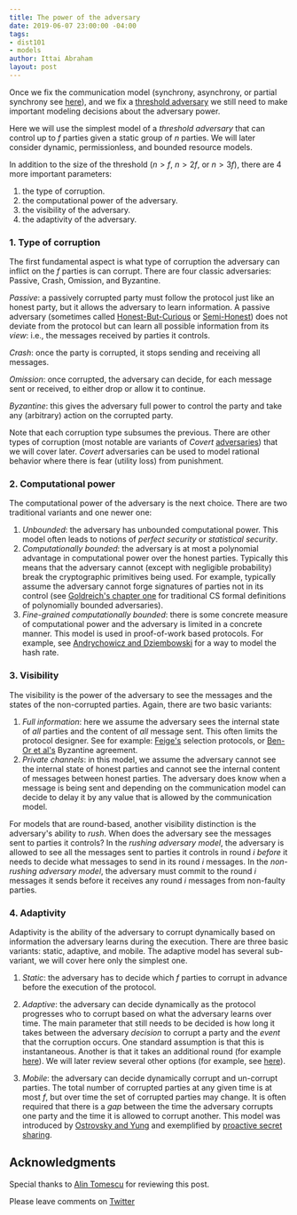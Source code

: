 ```yaml
---
title: The power of the adversary
date: 2019-06-07 23:00:00 -04:00
tags:
- dist101
- models
author: Ittai Abraham
layout: post
---
```


Once we fix the communication model (synchrony, asynchrony, or partial synchrony see [here](/2019-06-01-2019-5-31-models/)), and we fix a [threshold adversary](/2019-06-17-the-threshold-adversary/) we still need to make important modeling decisions about the adversary power.

Here we will use the simplest model of a *threshold adversary* that can control up to $f$ parties given a static group of $n$ parties. We will later consider dynamic, permissionless, and bounded resource models.


In addition to the size of the threshold ($n>f$, $n>2f$, or $n>3f$), there are 4 more important parameters:

1. the type of corruption.
2. the computational power of the adversary.
3. the visibility of the adversary.
4. the adaptivity of the adversary.


### 1. Type of corruption
The first fundamental aspect is what type of corruption the adversary can inflict on the $f$ parties is can corrupt. There are four classic adversaries: Passive, Crash, Omission, and Byzantine.

*Passive*: a passively corrupted party must follow the protocol just like an honest party, but it allows the adversary to learn information. A passive adversary (sometimes called [Honest-But-Curious](https://eprint.iacr.org/2011/136.pdf) or [Semi-Honest](http://www.wisdom.weizmann.ac.il/~oded/foc-vol2.html)) does not deviate from the protocol but can learn all possible information from its _view_: i.e., the messages received by parties it controls.

*Crash*: once the party is corrupted, it stops sending and receiving all messages.

*Omission*: once corrupted, the adversary can decide, for each message sent or received, to either drop or allow it to continue.

*Byzantine*: this gives the adversary full power to control the party and take any (arbitrary) action on the corrupted party.

Note that each corruption type subsumes the previous.
There are other types of corruption (most notable are variants of _Covert_ [adversaries](https://eprint.iacr.org/2007/060.pdf)) that we will cover later. *Covert* adversaries can be used to model rational behavior where there is fear (utility loss) from punishment.


### 2. Computational power 
The computational power of the adversary is the next choice. There are two traditional variants and one newer one:
1. *Unbounded*: the adversary has unbounded computational power. This model often leads to notions of *perfect security* or *statistical security*.
2. *Computationally bounded*: the adversary is at most a polynomial advantage in computational power over the honest parties. Typically this means that the adversary cannot (except with negligible probability) break the cryptographic primitives being used. For example, typically assume the adversary cannot forge signatures of parties not in its control (see [Goldreich's chapter one](http://www.wisdom.weizmann.ac.il/~oded/PSBookFrag/part1N.pdf) for traditional CS formal definitions of polynomially bounded adversaries). 
3. *Fine-grained computationally bounded*: there is some concrete measure of computational power and the adversary is limited in a concrete manner. This model is used in proof-of-work based protocols. For example, see [Andrychowicz and Dziembowski](https://www.iacr.org/archive/crypto2015/92160235/92160235.pdf) for a way to model the hash rate.

### 3. Visibility 
The visibility is the power of the adversary to see the messages and the states of the non-corrupted parties. Again, there are two basic variants:

1. *Full information*: here we assume the adversary sees the internal state of _all_ parties and the content of _all_ message sent. This often limits the protocol designer. See for example: [Feige's](www.wisdom.weizmann.ac.il/~feige/Others/leader.ps) selection protocols, or  [Ben-Or et al's](https://people.csail.mit.edu/vinodv/BA.pdf) Byzantine agreement. 
2. *Private channels*: in this model, we assume the adversary cannot see the internal state of honest parties and cannot see the internal content of messages between honest parties. The adversary does know when a message is being sent and depending on the communication model can decide to delay it by any value that is allowed by the communication model.

For models that are round-based, another visibility distinction is the adversary's ability to *rush*. When does the adversary see the messages sent to parties it controls? In the *rushing adversary model*, the adversary is allowed to see all the messages sent to parties it controls in round $i$ *before* it needs to decide what messages to send in its round $i$ messages. In the *non-rushing adversary model*, the adversary must commit to the round $i$ messages it sends before it receives any round $i$ messages from non-faulty parties.

### 4. Adaptivity 
Adaptivity is the ability of the adversary to corrupt dynamically based on information the adversary learns during the execution. There are three basic variants: static, adaptive, and mobile. The adaptive model has several sub-variant, we will cover here only the simplest one.

1. *Static*: the adversary has to decide which $f$ parties to corrupt in advance before the execution of the protocol. 

2. *Adaptive*: the adversary can decide dynamically as the protocol progresses who to corrupt based on what the adversary learns over time. The main parameter that still needs to be decided is how long it takes between the adversary _decision_ to corrupt a party and the _event_ that the corruption occurs. One standard assumption is that this is instantaneous. Another is that it takes an additional round (for example [here](https://web.cs.ucla.edu/~rafail/PUBLIC/05.pdf)). We will later review several other options (for example, see [here](https://users.cs.duke.edu/~kartik/papers/podc2019.pdf)).

3. *Mobile*: the adversary can decide dynamically corrupt and un-corrupt parties.  The total number of corrupted parties at any given time is at most $f$, but over time the set of corrupted parties may change. It is often required that there is a *gap* between the time the adversary corrupts one party and the time it is allowed to corrupt another. This model was introduced by [Ostrovsky and Yung](https://web.cs.ucla.edu/~rafail/PUBLIC/05.pdf) and exemplified by [proactive secret sharing](http://citeseerx.ist.psu.edu/viewdoc/download?doi=10.1.1.40.8922&rep=rep1&type=pdf).

## Acknowledgments

Special thanks to [Alin Tomescu](http://twitter.com/alinush407) for reviewing this post.

Please leave comments on [Twitter](https://twitter.com/ittaia/status/1141481767121170434?s=20)
